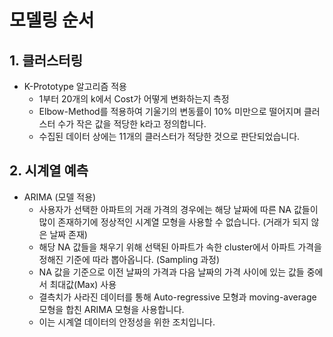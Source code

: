 
# 모델링 순서

## 1\. 클러스터링

  - K-Prototype 알고리즘 적용
      - 1부터 20개의 k에서 Cost가 어떻게 변화하는지 측정
      - Elbow-Method를 적용하여 기울기의 변동률이 10% 미만으로 떨어지며 클러스터 수가 작은 값을 적당한 k라고
        정의합니다.
      - 수집된 데이터 상에는 11개의 클러스터가 적당한 것으로 판단되었습니다.

## 2\. 시계열 예측

  - ARIMA (모델 적용)
      - 사용자가 선택한 아파트의 거래 가격의 경우에는 해당 날짜에 따른 NA 값들이 많이 존재하기에 정상적인 시계열 모형을
        사용할 수 없습니다. (거래가 되지 않은 날짜 존재)
      - 해당 NA 값들을 채우기 위해 선택된 아파트가 속한 cluster에서 아파트 가격을 정해진 기준에 따라 뽑아옵니다.
        (Sampling 과정)
      - NA 값을 기준으로 이전 날짜의 가격과 다음 날짜의 가격 사이에 있는 값들 중에서 최대값(Max) 사용
      - 결측치가 사라진 데이터를 통해 Auto-regressive 모형과 moving-average 모형을 합친 ARIMA
        모형을 사용합니다.
      - 이는 시계열 데이터의 안정성을 위한 조치입니다.
